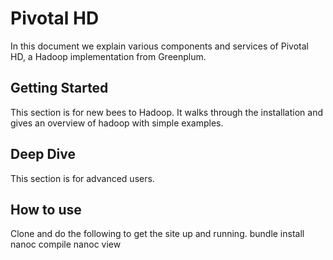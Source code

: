 Pivotal HD 
===========

In this document we explain various components and services of Pivotal HD, a Hadoop implementation from Greenplum.


Getting Started
--------------
This section is for new bees to Hadoop. It walks through the installation and gives an overview of hadoop with simple examples.



Deep Dive
--------
This section is for advanced users. 


How to use
----------
Clone and do the following to get the site up and running.
bundle install
nanoc compile
nanoc view

